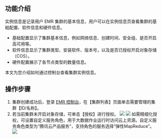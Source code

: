 ## 功能介绍
实例信息是记录用户 EMR 集群的基本信息，用户可以在实例信息页查看集群的基础配置、软件信息和硬件信息。
- 基础配置显示了集群基本信息，例如网络信息、创建时间、安全组、是否开启高可用等。
- 软件信息显示了集群类型、安装软件、版本号，以及是否已授权开启对象存储（COS）。
- 硬件配置展示了各节点类型的数量信息。

本文为您介绍如何通过控制台查看集群实例信息。

## 操作步骤
1. 集群创建成功后，登录 [EMR 控制台](https://console.cloud.tencent.com/emr)，在【集群列表】页面单击需要管理的集群【ID/名称】。
2. 若当前集群未开启对象存储，可单击【授权】进行授权。
![](https://main.qcloudimg.com/raw/c4318062e39ead2f91ace48bcdf29fa7.png)
![](https://main.qcloudimg.com/raw/04387248e025d3be75cc2c7f7fd0ea9b.png)
如需精细化授权，可设置自定义服务角色，用于大数据作业运行时访问云上资源。自定义服务角色类型为“腾讯云产品服务”，支持角色的服务选择“弹性MapReduce”。
![](https://main.qcloudimg.com/raw/e6e6d31a945e31ec5524c7e5614b9db4.png)
